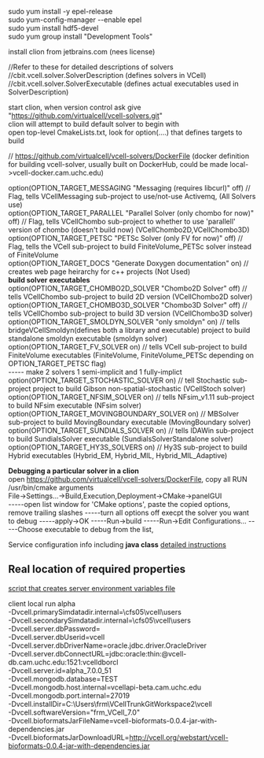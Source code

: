 
sudo yum install -y epel-release  
sudo yum-config-manager --enable epel  
sudo yum install hdf5-devel  
sudo yum group install "Development Tools"  

install clion from jetbrains.com (nees license)  

//Refer to these for detailed descriptions of solvers
//cbit.vcell.solver.SolverDescription (defines solvers in VCell)  
//cbit.vcell.solver.SolverExecutable (defines actual executables used in SolverDescription)  

start clion, when version control ask give "https://github.com/virtualcell/vcell-solvers.git"  
clion will attempt to build default solver to begin with  
open top-level CmakeLists.txt, look for option(....) that defines targets to build  

// https://github.com/virtualcell/vcell-solvers/DockerFile (docker definition for building vcell-solver, usually built on DockerHub, could be made local->vcell-docker.cam.uchc.edu)  

option(OPTION_TARGET_MESSAGING "Messaging (requires libcurl)" off) // Flag, tells VCellMessaging sub-project to use/not-use Activemq, (All Solvers use)  
option(OPTION_TARGET_PARALLEL "Parallel Solver (only chombo for now)" off) // Flag, tells VCellChombo sub-project to whether to use 'parallell' version of chombo (doesn't build now) (VCellChombo2D,VCellChombo3D)  
option(OPTION_TARGET_PETSC "PETSc Solver (only FV for now)" off) // Flag, tells the VCell sub-project to build FiniteVolume_PETSc solver instead of FiniteVolume  
option(OPTION_TARGET_DOCS "Generate Doxygen documentation" on) // creates web page heirarchy for c++ projects (Not Used)  
**build solver executables**  
option(OPTION_TARGET_CHOMBO2D_SOLVER "Chombo2D Solver" off) // tells VCellChombo sub-project to build 2D version (VCellChombo2D solver)  
option(OPTION_TARGET_CHOMBO3D_SOLVER "Chombo3D Solver" off) // tells VCellChombo sub-project to build 3D version (VCellChombo3D solver)  
option(OPTION_TARGET_SMOLDYN_SOLVER "only smoldyn" on) // tells bridgeVCellSmoldyn(defines both a library and executable) project to build standalone smoldyn executable (smoldyn solver)  
option(OPTION_TARGET_FV_SOLVER on)  // tells VCell sub-project to build FiniteVolume executables (FiniteVolume, FiniteVolume_PETSc depending on OPTION_TARGET_PETSC flag)  
----- make 2 solvers 1 semi-implicit and 1 fully-implict  
option(OPTION_TARGET_STOCHASTIC_SOLVER on) // tell Stochastic sub-project project to build Gibson non-spatial-stochastic (VCellStoch solver)  
option(OPTION_TARGET_NFSIM_SOLVER on) // tells NFsim_v1.11 sub-project to build NFsim executable (NFsim solver)  
option(OPTION_TARGET_MOVINGBOUNDARY_SOLVER on) // MBSolver sub-project to build MovingBoundary executable (MovingBoundary solver)  
option(OPTION_TARGET_SUNDIALS_SOLVER on) // tells IDAWin sub-project to build SundialsSolver executable (SundialsSolverStandalone solver)  
option(OPTION_TARGET_HY3S_SOLVERS on) // Hy3S sub-project to build Hybrid executables (Hybrid_EM, Hybrid_MIL, Hybrid_MIL_Adaptive)  

**Debugging a particular solver in a clion**  
open https://github.com/virtualcell/vcell-solvers/DockerFile, copy all RUN /usr/bin/cmake arguments  
File->Settings...->Build,Execution,Deployment->CMake->panelGUI  
-----open list window for 'CMake options', paste the copied options, remove trailing slashes
-----turn all options off execpt the solver you want to debug
-----apply->OK
-----Run->build
-----Run->Edit Configurations...
-----Choose executable to debug from the list, 

Service configuration info including **java class** [detailed instructions](docker/README_serviceInfo.md)

## Real location of required properties

[script that creates server environment variables file](docker/swarm/serverconfig-uch.sh) 
 
client local run  alpha  
-Dvcell.primarySimdatadir.internal=\\cfs05\vcell\users  
-Dvcell.secondarySimdatadir.internal=\\cfs05\vcell\users  
-Dvcell.server.dbPassword=  
-Dvcell.server.dbUserid=vcell  
-Dvcell.server.dbDriverName=oracle.jdbc.driver.OracleDriver  
-Dvcell.server.dbConnectURL=jdbc:oracle:thin:@vcell-db.cam.uchc.edu:1521:vcelldborcl  
-Dvcell.server.id=alpha\_7.0.0\_51  
-Dvcell.mongodb.database=TEST  
-Dvcell.mongodb.host.internal=vcellapi-beta.cam.uchc.edu  
-Dvcell.mongodb.port.internal=27019  
-Dvcell.installDir=C:\Users\frm\VCellTrunkGitWorkspace2\vcell  
-Dvcell.softwareVersion="frm\_VCell\_7.0"  
-Dvcell.bioformatsJarFileName=vcell-bioformats-0.0.4-jar-with-dependencies.jar  
-Dvcell.bioformatsJarDownloadURL=http://vcell.org/webstart/vcell-bioformats-0.0.4-jar-with-dependencies.jar  

